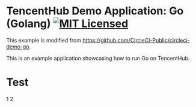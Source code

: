# TencentHub Demo Application: Go (Golang) [![MIT Licensed](https://img.shields.io/badge/license-MIT-blue.svg)](https://raw.githubusercontent.com/circleci/cci-demo-react/master/LICENSE)

This example is modified from https://github.com/CircleCI-Public/circleci-demo-go.

This is an example application showcasing how to run Go on TencentHub.

# Test
1
2

